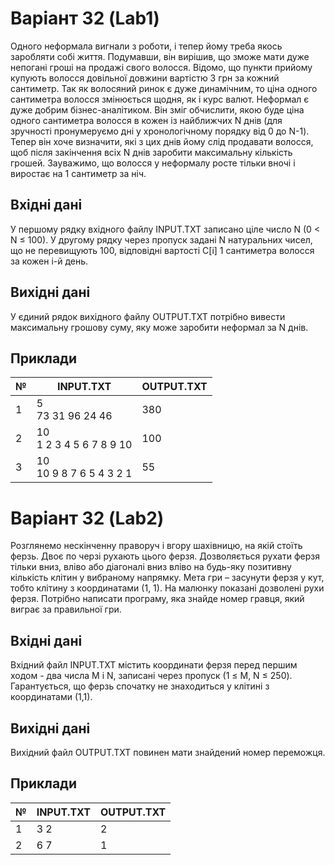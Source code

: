 # Варіант 32 (Lab1)
Одного неформала вигнали з роботи, і тепер йому треба якось заробляти собі життя. Подумавши, він вирішив, що зможе мати дуже непогані гроші на продажі свого волосся. Відомо, що пункти прийому купують волосся довільної довжини вартістю З грн за кожний сантиметр. Так як волосяний ринок є дуже динамічним, то ціна одного сантиметра волосся змінюється щодня, як і курс валют. Неформал є дуже добрим бізнес-аналітиком. Він зміг обчислити, якою буде ціна одного сантиметра волосся в кожен із найближчих N днів (для зручності пронумеруємо дні у хронологічному порядку від 0 до N-1). Тепер він хоче визначити, які з цих днів йому слід продавати волосся, щоб після закінчення всіх N днів заробити максимальну кількість грошей. Зауважимо, що волосся у неформалу росте тільки вночі і виростає на 1 сантиметр за ніч.
## Вхідні дані
У першому рядку вхідного файлу INPUT.TXT записано ціле число N (0 < N ≤ 100). У другому рядку через пропуск задані N натуральних чисел, що не перевищують 100, відповідні вартості C[i] 1 сантиметра волосся за кожен i-й день.
## Вихідні дані
У єдиний рядок вихідного файлу OUTPUT.TXT потрібно вивести максимальну грошову суму, яку може заробити неформал за N днів.
## Приклади
| №  | INPUT.TXT                     | OUTPUT.TXT |
|----|-------------------------------|------------|
| 1  | 5<br>73 31 96 24 46           | 380        |
| 2  | 10<br>1 2 3 4 5 6 7 8 9 10    | 100        |
| 3  | 10<br>10 9 8 7 6 5 4 3 2 1    | 55         |



# Варіант 32 (Lab2)
Розглянемо нескінченну праворуч і вгору шахівницю, на якій стоїть ферзь. Двоє по черзі рухають цього ферзя. Дозволяється рухати ферзя тільки вниз, вліво або діагоналі вниз вліво на будь-яку позитивну кількість клітин у вибраному напрямку. Мета гри – засунути ферзя у кут, тобто клітину з координатами (1, 1). На малюнку показані дозволені рухи ферзя.
Потрібно написати програму, яка знайде номер гравця, який виграє за правильної гри.
## Вхідні дані
Вхідний файл INPUT.TXT містить координати ферзя перед першим ходом - два числа M і N, записані через пропуск (1 ≤ M, N ≤ 250). Гарантується, що ферзь спочатку не знаходиться у клітині з координатами (1,1).
## Вихідні дані
Вихідний файл OUTPUT.TXT повинен мати знайдений номер переможця.
## Приклади
| №  | INPUT.TXT                     | OUTPUT.TXT |
|----|-------------------------------|------------|
| 1  | 3 2    | 2        |
| 2  | 6 7    | 1        |

